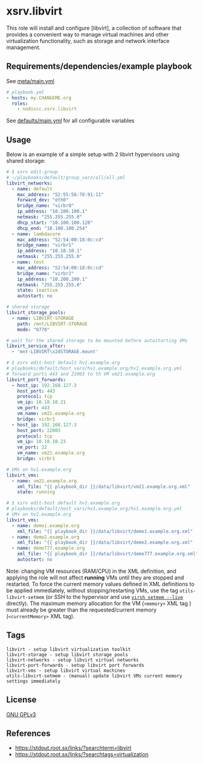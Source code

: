 # xsrv.libvirt

This role will install and configure [libvirt], a collection of software that provides a convenient way to manage virtual machines and other virtualization functionality, such as storage and network interface management.


## Requirements/dependencies/example playbook

See [meta/main.yml](meta/main.yml)

```yaml
# playbook.yml
- hosts: my.CHANGEME.org
  roles:
    - nodiscc.xsrv.libvirt
```

See [defaults/main.yml](defaults/main.yml) for all configurable variables

## Usage

Below is an example of a simple setup with 2 libvirt hypervisors using shared storage:

```yaml
# $ xsrv edit-group
# ~/playbooks/default/group_vars/all/all.yml
libvirt_networks:
  - name: default
    mac_address: "52:55:56:78:91:11"
    forward_dev: "eth0"
    bridge_name: "virbr0"
    ip_address: "10.100.100.1"
    netmask: "255.255.255.0"
    dhcp_start: "10.100.100.128"
    dhcp_end: "10.100.100.254"
  - name: lambdacore
    mac_address: "52:54:00:18:0c:cd"
    bridge_name: "virbr1"
    ip_address: "10.10.10.1"
    netmask: "255.255.255.0"
  - name: test
    mac_address: "52:54:00:18:0c:cd"
    bridge_name: "virbr2"
    ip_address: "10.200.200.1"
    netmask: "255.255.255.0"
    state: inactive
    autostart: no

# shared storage
libvirt_storage_pools:
  - name: LIBVIRT-STORAGE
    path: /mnt/LIBVIRT-STORAGE
    mode: "0770"

# wait for the shared storage to be mounted before autostarting VMs
libvirt_service_after:
  - 'mnt-LIBVIRT\x2dSTORAGE.mount'
```

```yaml
# $ xsrv edit-host default hv1.example.org
# playbooks/default/host_vars/hv1.example.org/hv1.example.org.yml
# forward ports 443 and 22003 to th VM vm21.example.org
libvirt_port_forwards:
  - host_ip: 192.168.127.3
    host_port: 443
    protocol: tcp
    vm_ip: 10.10.10.21
    vm_port: 443
    vm_name: vm21.example.org
    bridge: virbr1
  - host_ip: 192.168.127.3
    host_port: 22003
    protocol: tcp
    vm_ip: 10.10.10.23
    vm_port: 22
    vm_name: vm21.example.org
    bridge: virbr1

# VMs on hv1.example.org
libvirt_vms:
  - name: vm21.example.org
    xml_file: "{{ playbook_dir }}/data/libvirt/vm21.example.org.xml"
    state: running
```

```yaml
# $ xsrv edit-host default hv1.example.org
# playbooks/default/host_vars/hv1.example.org/hv1.example.org.yml
# VMs on hv2.example.org
libvirt_vms:
  - name: demo1.example.org
    xml_file: "{{ playbook_dir }}/data/libvirt/demo1.example.org.xml"
  - name: demo2.example.org
    xml_file: "{{ playbook_dir }}/data/libvirt/demo2.example.org.xml"
  - name: demo777.example.org
    xml_file: "{{ playbook_dir }}/data/libvirt/demo777.example.org.xml"
    autostart: no
```

Note: changing VM resources (RAM/CPU) in the XML definition, and applying the role will not affect **running** VMs until they are stopped and restarted. To force the current memory values defined in XML definitions to be applied immediately, without stopping/restarting VMs, use the tag `utils-libvirt-setmem` (or SSH to the hypervisor and use [`virsh setmem --live`](https://manpages.debian.org/bullseye-backports/libvirt-clients/virsh.1.en.html#setmem) directly). The maximum memory allocation for the VM (`<memory>` XML tag ) must already be greater than the requested/current memory (`<currentMemory>` XML tag).


## Tags

<!--BEGIN TAGS LIST-->
```
libvirt - setup libvirt virtualization toolkit
libvirt-storage - setup libvirt storage pools
libvirt-networks - setup libvirt virtual networks
libvirt-port-forwards - setup libvirt port forwards
libvirt-vms - setup libvirt virtual machines
utils-libvirt-setmem - (manual) update libvirt VMs current memory settings immediately
```
<!--END TAGS LIST-->


## License

[GNU GPLv3](../../LICENSE)

## References

- https://stdout.root.sx/links/?searchterm=libvirt
- https://stdout.root.sx/links/?searchtags=virtualization

